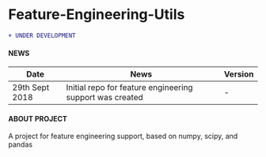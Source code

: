 # Feature-Engineering-Utils
```diff
+ UNDER DEVELOPMENT
```
#### NEWS
| Date       |                                                         News                                                                     |     Version       |
| ---------- | -------------------------------------------------------------------------------------------------------------------------------- | ----------------- |
|29th Sept 2018 | Initial repo for feature engineering support was created                             |      -            |                                                                                                        |      -            |

#### ABOUT PROJECT
A project for feature engineering support, based on numpy, scipy, and pandas
